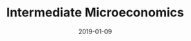 ---
title: "Intermediate Microeconomics"
collection: teaching
type: "Course Assistant"
permalink: /teaching/intermediate-micro-2019
venue: "Aalto University, Department of Economics"
date: 2019-01-09
location: "Espoo, Finland"
---